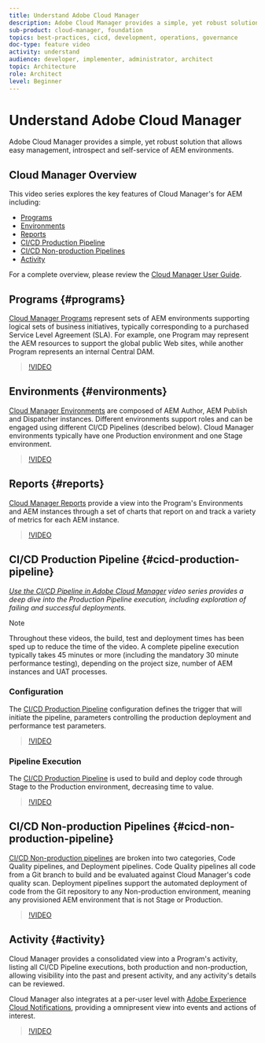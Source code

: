 ```yaml
---
title: Understand Adobe Cloud Manager
description: Adobe Cloud Manager provides a simple, yet robust solution that allows easy management, introspect and self-service of AEM environments.
sub-product: cloud-manager, foundation
topics: best-practices, cicd, development, operations, governance
doc-type: feature video
activity: understand
audience: developer, implementer, administrator, architect
topic: Architecture
role: Architect
level: Beginner
---
```


# Understand Adobe Cloud Manager

Adobe Cloud Manager provides a simple, yet robust solution that allows easy management, introspect and self-service of AEM environments.

## Cloud Manager Overview

This video series explores the key features of Cloud Manager's for AEM including:

* [Programs](#programs)
* [Environments](#environments)
* [Reports](#reports)
* [CI/CD Production Pipeline](#cicd-production-pipeline)
* [CI/CD Non-production Pipelines](#cicd-non-production-pipeline)
* [Activity](#activity)

For a complete overview, please review the [Cloud Manager User Guide](https://experienceleague.adobe.com/docs/experience-manager-cloud-manager/using/introduction-to-cloud-manager.html).

## Programs {#programs}

[Cloud Manager Programs](https://experienceleague.adobe.com/docs/experience-manager-cloud-manager/using/getting-started/setting-up-program.html) represent sets of AEM environments supporting logical sets of business initiatives, typically corresponding to a purchased Service Level Agreement (SLA). For example, one Program may represent the AEM resources to support the global public Web sites, while another Program represents an internal Central DAM.

>[!VIDEO](https://video.tv.adobe.com/v/26313/?quality=12&learn=on)

## Environments {#environments}

[Cloud Manager Environments](https://experienceleague.adobe.com/docs/experience-manager-cloud-manager/using/how-to-use/manage-your-environment.html) are composed of AEM Author, AEM Publish and Dispatcher instances. Different environments support roles and can be engaged using different CI/CD Pipelines (described below). Cloud Manager environments typically have one Production environment and one Stage environment.

>[!VIDEO](https://video.tv.adobe.com/v/26318/?quality=12&learn=on)

## Reports {#reports}

[Cloud Manager Reports](https://experienceleague.adobe.com/docs/experience-manager-cloud-manager/using/how-to-use/monitor-your-environments.html) provide a view into the Program's Environments and AEM instances through a set of charts that report on and track a variety of metrics for each AEM instance.

>[!VIDEO](https://video.tv.adobe.com/v/26315/?quality=12&learn=on)

## CI/CD Production Pipeline {#cicd-production-pipeline}

*[Use the CI/CD Pipeline in Adobe Cloud Manager](./use-the-cicd-pipeline-in-cloud-manager-for-aem.md) video series provides a deep dive into the Production Pipeline execution, including exploration of failing and successful deployments.*

>[!NOTE]
>
> Throughout these videos, the build, test and deployment times has been sped up to reduce the time of the video. A complete pipeline execution typically takes 45 minutes or more (including the mandatory 30 minute performance testing), depending on the project size, number of AEM instances and UAT processes.

### Configuration

The [CI/CD Production Pipeline](https://experienceleague.adobe.com/docs/experience-manager-cloud-manager/using/how-to-use/configuring-pipeline.html) configuration defines the trigger that will initiate the pipeline, parameters controlling the production deployment and performance test parameters.

>[!VIDEO](https://video.tv.adobe.com/v/26314/?quality=12&learn=on)

### Pipeline Execution

The [CI/CD Production Pipeline](https://experienceleague.adobe.com/docs/experience-manager-cloud-manager/using/how-to-use/deploying-code.html) is used to build and deploy code through Stage to the Production environment, decreasing time to value.

>[!VIDEO](https://video.tv.adobe.com/v/26317/?quality=12&learn=on)

## CI/CD Non-production Pipelines {#cicd-non-production-pipeline}

[CI/CD Non-production pipelines](https://experienceleague.adobe.com/docs/experience-manager-cloud-manager/using/how-to-use/configuring-pipeline.html#non-production--code-quality-only-pipelines) are broken into two categories, Code Quality pipelines, and Deployment pipelines. Code Quality pipelines all code from a Git branch to build and be evaluated against Cloud Manager's code quality scan. Deployment pipelines support the automated deployment of code from the Git repository to any Non-production environment, meaning any provisioned AEM environment that is not Stage or Production.

>[!VIDEO](https://video.tv.adobe.com/v/26316/?quality=12&learn=on)

## Activity {#activity}

Cloud Manager provides a consolidated view into a Program's activity, listing all CI/CD Pipeline executions, both production and non-production, allowing visibility into the past and present activity, and any activity's details can be reviewed.

Cloud Manager also integrates at a per-user level with [Adobe Experience Cloud Notifications](https://experienceleague.adobe.com/docs/experience-manager-cloud-manager/using/how-to-use/notifications.html), providing a omnipresent view into events and actions of interest.

>[!VIDEO](https://video.tv.adobe.com/v/26319/?quality=12&learn=on)
